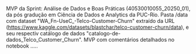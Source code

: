 MVP da Sprint: Análise de Dados e Boas Práticas (40530010055_20250_01), da pós gradução em Ciência de Dados e Analytics da PUC-Rio.
Pasta /data com dataset "WA_Fn-UseC_-Telco-Customer-Churn" extraído da URL (https://www.kaggle.com/datasets/blastchar/telco-customer-churn/data), e seu respectiv catálogo de dados "catalogo-de-dados_Telco_Customer_Churn".
MVP com comentários detalhados no notebook .....
